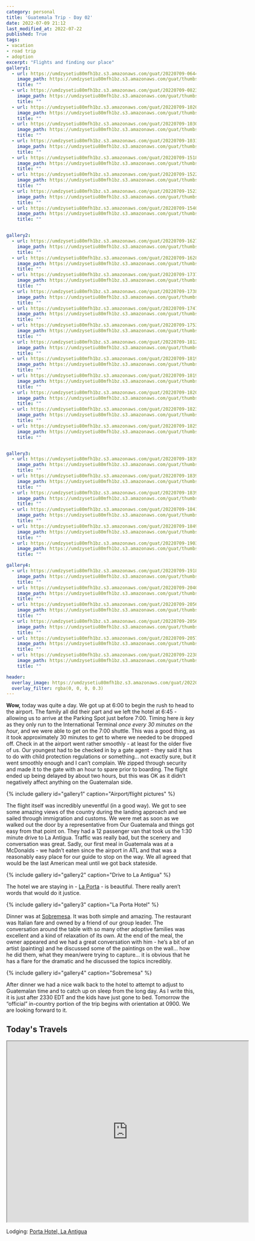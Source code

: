 ```yaml
---
category: personal
title: 'Guatemala Trip - Day 02'
date: 2022-07-09 21:12
last_modified_at: 2022-07-22
published: True
tags:
- vacation
- road trip
- adoption
excerpt: "Flights and finding our place"
gallery1:
  - url: https://umdzysetiu80mfh1bz.s3.amazonaws.com/guat/20220709-064433.jpg
    image_path: https://umdzysetiu80mfh1bz.s3.amazonaws.com/guat/thumbs/20220709-064433.gif
    title: ""
  - url: https://umdzysetiu80mfh1bz.s3.amazonaws.com/guat/20220709-082326.jpg
    image_path: https://umdzysetiu80mfh1bz.s3.amazonaws.com/guat/thumbs/20220709-082326.gif
    title: ""
  - url: https://umdzysetiu80mfh1bz.s3.amazonaws.com/guat/20220709-102009.jpg
    image_path: https://umdzysetiu80mfh1bz.s3.amazonaws.com/guat/thumbs/20220709-102009.gif
    title: ""
  - url: https://umdzysetiu80mfh1bz.s3.amazonaws.com/guat/20220709-103056.jpg
    image_path: https://umdzysetiu80mfh1bz.s3.amazonaws.com/guat/thumbs/20220709-103056.gif
    title: ""
  - url: https://umdzysetiu80mfh1bz.s3.amazonaws.com/guat/20220709-103122.jpg
    image_path: https://umdzysetiu80mfh1bz.s3.amazonaws.com/guat/thumbs/20220709-103122.gif
    title: ""
  - url: https://umdzysetiu80mfh1bz.s3.amazonaws.com/guat/20220709-151818.jpg
    image_path: https://umdzysetiu80mfh1bz.s3.amazonaws.com/guat/thumbs/20220709-151818.gif
    title: ""
  - url: https://umdzysetiu80mfh1bz.s3.amazonaws.com/guat/20220709-152228.jpg
    image_path: https://umdzysetiu80mfh1bz.s3.amazonaws.com/guat/thumbs/20220709-152228.gif
    title: ""
  - url: https://umdzysetiu80mfh1bz.s3.amazonaws.com/guat/20220709-152340.jpg
    image_path: https://umdzysetiu80mfh1bz.s3.amazonaws.com/guat/thumbs/20220709-152340.gif
    title: ""
  - url: https://umdzysetiu80mfh1bz.s3.amazonaws.com/guat/20220709-154034.jpg
    image_path: https://umdzysetiu80mfh1bz.s3.amazonaws.com/guat/thumbs/20220709-154034.gif
    title: ""


gallery2:
  - url: https://umdzysetiu80mfh1bz.s3.amazonaws.com/guat/20220709-162759.jpg
    image_path: https://umdzysetiu80mfh1bz.s3.amazonaws.com/guat/thumbs/20220709-162759.gif
    title: ""
  - url: https://umdzysetiu80mfh1bz.s3.amazonaws.com/guat/20220709-162819.jpg
    image_path: https://umdzysetiu80mfh1bz.s3.amazonaws.com/guat/thumbs/20220709-162819.gif
    title: ""
  - url: https://umdzysetiu80mfh1bz.s3.amazonaws.com/guat/20220709-173752.jpg
    image_path: https://umdzysetiu80mfh1bz.s3.amazonaws.com/guat/thumbs/20220709-173752.gif
    title: ""
  - url: https://umdzysetiu80mfh1bz.s3.amazonaws.com/guat/20220709-173807.jpg
    image_path: https://umdzysetiu80mfh1bz.s3.amazonaws.com/guat/thumbs/20220709-173807.gif
    title: ""
  - url: https://umdzysetiu80mfh1bz.s3.amazonaws.com/guat/20220709-174757.jpg
    image_path: https://umdzysetiu80mfh1bz.s3.amazonaws.com/guat/thumbs/20220709-174757.gif
    title: ""
  - url: https://umdzysetiu80mfh1bz.s3.amazonaws.com/guat/20220709-175352.jpg
    image_path: https://umdzysetiu80mfh1bz.s3.amazonaws.com/guat/thumbs/20220709-175352.gif
    title: ""
  - url: https://umdzysetiu80mfh1bz.s3.amazonaws.com/guat/20220709-181217.jpg
    image_path: https://umdzysetiu80mfh1bz.s3.amazonaws.com/guat/thumbs/20220709-181217.gif
    title: ""
  - url: https://umdzysetiu80mfh1bz.s3.amazonaws.com/guat/20220709-181913.jpg
    image_path: https://umdzysetiu80mfh1bz.s3.amazonaws.com/guat/thumbs/20220709-181913.gif
    title: ""
  - url: https://umdzysetiu80mfh1bz.s3.amazonaws.com/guat/20220709-181915.jpg
    image_path: https://umdzysetiu80mfh1bz.s3.amazonaws.com/guat/thumbs/20220709-181915.gif
    title: ""
  - url: https://umdzysetiu80mfh1bz.s3.amazonaws.com/guat/20220709-182034.jpg
    image_path: https://umdzysetiu80mfh1bz.s3.amazonaws.com/guat/thumbs/20220709-182034.gif
    title: ""
  - url: https://umdzysetiu80mfh1bz.s3.amazonaws.com/guat/20220709-182347.jpg
    image_path: https://umdzysetiu80mfh1bz.s3.amazonaws.com/guat/thumbs/20220709-182347.gif
    title: ""
  - url: https://umdzysetiu80mfh1bz.s3.amazonaws.com/guat/20220709-182524.jpg
    image_path: https://umdzysetiu80mfh1bz.s3.amazonaws.com/guat/thumbs/20220709-182524.gif
    title: ""


gallery3:
  - url: https://umdzysetiu80mfh1bz.s3.amazonaws.com/guat/20220709-183943.jpg
    image_path: https://umdzysetiu80mfh1bz.s3.amazonaws.com/guat/thumbs/20220709-183943.gif
    title: ""
  - url: https://umdzysetiu80mfh1bz.s3.amazonaws.com/guat/20220709-183935.jpg
    image_path: https://umdzysetiu80mfh1bz.s3.amazonaws.com/guat/thumbs/20220709-183935.gif
    title: ""
  - url: https://umdzysetiu80mfh1bz.s3.amazonaws.com/guat/20220709-183904.jpg
    image_path: https://umdzysetiu80mfh1bz.s3.amazonaws.com/guat/thumbs/20220709-183904.gif
    title: ""
  - url: https://umdzysetiu80mfh1bz.s3.amazonaws.com/guat/20220709-184135.jpg
    image_path: https://umdzysetiu80mfh1bz.s3.amazonaws.com/guat/thumbs/20220709-184135.gif
    title: ""
  - url: https://umdzysetiu80mfh1bz.s3.amazonaws.com/guat/20220709-184909.jpg
    image_path: https://umdzysetiu80mfh1bz.s3.amazonaws.com/guat/thumbs/20220709-184909.gif
    title: ""
  - url: https://umdzysetiu80mfh1bz.s3.amazonaws.com/guat/20220709-190351.jpg
    image_path: https://umdzysetiu80mfh1bz.s3.amazonaws.com/guat/thumbs/20220709-190351.gif
    title: ""

gallery4:
  - url: https://umdzysetiu80mfh1bz.s3.amazonaws.com/guat/20220709-191802.jpg
    image_path: https://umdzysetiu80mfh1bz.s3.amazonaws.com/guat/thumbs/20220709-191802.gif
    title: ""
  - url: https://umdzysetiu80mfh1bz.s3.amazonaws.com/guat/20220709-204055.jpg
    image_path: https://umdzysetiu80mfh1bz.s3.amazonaws.com/guat/thumbs/20220709-204055.gif
    title: ""
  - url: https://umdzysetiu80mfh1bz.s3.amazonaws.com/guat/20220709-205639.jpg
    image_path: https://umdzysetiu80mfh1bz.s3.amazonaws.com/guat/thumbs/20220709-205639.gif
    title: ""
  - url: https://umdzysetiu80mfh1bz.s3.amazonaws.com/guat/20220709-205647.jpg
    image_path: https://umdzysetiu80mfh1bz.s3.amazonaws.com/guat/thumbs/20220709-205647.gif
    title: ""
  - url: https://umdzysetiu80mfh1bz.s3.amazonaws.com/guat/20220709-205704.jpg
    image_path: https://umdzysetiu80mfh1bz.s3.amazonaws.com/guat/thumbs/20220709-205704.gif
    title: ""
  - url: https://umdzysetiu80mfh1bz.s3.amazonaws.com/guat/20220709-223815.jpg
    image_path: https://umdzysetiu80mfh1bz.s3.amazonaws.com/guat/thumbs/20220709-223815.gif
    title: ""

header:
  overlay_image: https://umdzysetiu80mfh1bz.s3.amazonaws.com/guat/20220709-181217-2500.jpg
  overlay_filter: rgba(0, 0, 0, 0.3)
---
```


**Wow,** today was quite a day. We got up at 6:00 to begin the rush to head to the airport. The family all did their part and we left the hotel at 6:45 - allowing us to arrive at the Parking Spot just before 7:00. Timing here _is key_ as they only run to the International Terminal _once every 30 minutes on the hour_, and we were able to get on the 7:00 shuttle. This was a good thing, as it took approximately 30 minutes to get to where we needed to be dropped off. Check in at the airport went rather smoothly - at least for the older five of us. Our youngest had to be checked in by a gate agent - they said it has to do with child protection regulations or something… not exactly sure, but it went smoothly enough and I can’t complain. We zipped through security and made it to the gate with an hour to spare prior to boarding. The flight ended up being delayed by about two hours, but this was OK as it didn’t negatively affect anything on the Guatemalan side.

{% include gallery id="gallery1" caption="Airport/flight pictures" %}


The flight itself was incredibly uneventful (in a good way). We got to see some amazing views of the country during the landing approach and we sailed through immigration and customs. We were met as soon as we walked out the door by a representative from Our Guatemala and things got easy from that point on. They had a 12 passenger van that took us the 1:30 minute drive to La Antigua. Traffic was really bad, but the scenery and conversation was great. Sadly, our first meal in Guatemala was at a McDonalds - we hadn’t eaten since the airport in ATL and that was a reasonably easy place for our guide to stop on the way. We all agreed that would be the last American meal until we got back stateside.

{% include gallery id="gallery2" caption="Drive to La Antigua" %}

The hotel we are staying in - [La Porta](https://www.portahotelantigua.com/) - is beautiful. There really aren’t words that would do it justice.

{% include gallery id="gallery3" caption="La Porta Hotel" %}

Dinner was at [Sobremesa](https://www.alexferrar.com/). It was both simple and amazing. The restaurant was Italian fare and owned by a friend of our group leader. The conversation around the table with so many other adoptive families was excellent and a kind of relaxation of its own. At the end of the meal, the owner appeared and we had a great conversation with him - he’s a bit of an artist (painting) and he discussed some of the paintings on the wall… how he did them, what they mean/were trying to capture… it is obvious that he has a flare for the dramatic and he discussed the topics incredibly.

{% include gallery id="gallery4" caption="Sobremesa" %}

After dinner we had a nice walk back to the hotel to attempt to adjust to Guatemalan time and to catch up on sleep from the long day. As I write this, it is just after 2330 EDT and the kids have just gone to bed. Tomorrow the “official” in-country portion of the trip begins with orientation at 0900. We are looking forward to it.


## Today's Travels

<iframe src="https://www.google.com/maps/d/u/0/embed?mid=1aDTM04JwA9ZGF813mVn-c-pe-hi2fho&ehbc=2E312F" width="640" height="480"></iframe>

Lodging: [Porta Hotel, La Antigua](https://www.portahotelantigua.com/)

